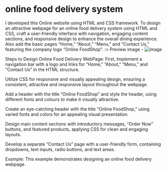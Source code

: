 # online food delivery system
I developed this Online website using HTML and CSS framework.
To design an attractive webpage for an online food delivery system using HTML and CSS, craft a user-friendly interface with navigation, engaging content sections, and responsive design to enhance the overall dining experience. Also add the basic pages “Home,” “About,” “Menu,” and “Contact Us,” featuring the company logo “Online FoodShop”.
:> Preview Image -
![image](https://github.com/user-attachments/assets/dc5c2090-7608-4a9f-b9a1-2ce6e320a81b)

Steps to Design Online Food Delivery WebPage:
First, Implement a navigation bar with a logo and links for “Home,” “About,” “Menu,” and “Contact Us” in the HTML structure.

Utilize CSS for responsive and visually appealing design, ensuring a consistent, attractive and responsive layout throughout the webpage.

Add a header with the title “Online FoodShop” and style the header, using different fonts and colours to make it visually attractive.

Create an eye-catching header with the title “Online FoodShop,” using varied fonts and colors for an appealing visual presentation.

Design main content sections with introductory messages, “Order Now” buttons, and featured products, applying CSS for clean and engaging layouts.

Develop a separate “Contact Us” page with a user-friendly form, containing dropdowns, text inputs, radio buttons, and text areas.

Example: This example demonstrates designing an online food delivery webpage.
